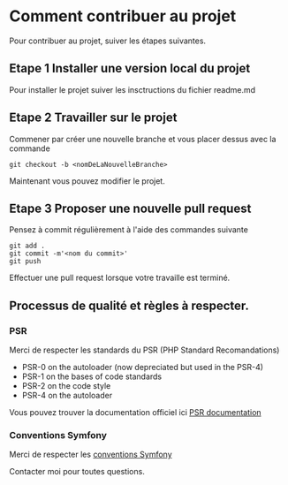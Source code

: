# Comment contribuer au projet

Pour contribuer au projet, suiver les étapes suivantes.

## Etape 1 Installer une version local du projet

Pour installer le projet suiver les insctructions du fichier readme.md

## Etape 2 Travailler sur le projet

Commener par créer une nouvelle branche et vous placer dessus avec la commande

	git checkout -b <nomDeLaNouvelleBranche>

Maintenant vous pouvez modifier le projet.

## Etape 3 Proposer une nouvelle pull request

Pensez à commit régulièrement à l'aide des commandes suivante

	git add .
	git commit -m'<nom du commit>'
	git push

Effectuer une pull request lorsque votre travaille est terminé.

## Processus de qualité et règles à respecter.

### PSR

Merci de respecter les standards du PSR (PHP Standard Recomandations) 

* PSR-0 on the autoloader (now depreciated but used in the PSR-4)
* PSR-1 on the bases of code standards
* PSR-2 on the code style
* PSR-4 on the autoloader

Vous pouvez trouver la documentation officiel ici [PSR documentation](https://www.php-fig.org/psr/)

### Conventions Symfony
Merci de respecter les [conventions Symfony](https://symfony.com/doc/3.3/contributing/code/conventions.html)

Contacter moi pour toutes questions.